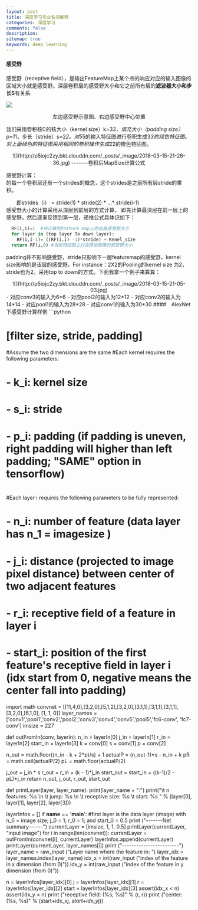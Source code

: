 ```yaml
---
layout: post
title: 深度学习专业名词解释
categories: 深度学习
comments: false
description: 
sitemap: true
keywords: deep learning
---
```

#### 感受野
感受野（receptive field），是输出FeatureMap上某个点的响应对应的输入图像的区域大小就是感受野。深层卷积层的感受野大小和它之前所有层的**滤波器大小和步长S**有关系.

![](http://p5iojc2zy.bkt.clouddn.com/_posts/_image/2018-03-15-21-17-27.jpg)
<center>左边感受野示意图、右边感受野中心位置</center>

我们采用卷积核C的核大小（kernel size）k=3*3，填充大小（padding size）p=1*1，步长（stride）s=2*2。对5*5的输入特征图进行卷积生成3*3的绿色特征图。对上面绿色的特征图采用相同的卷积操作生成2*2的橙色特征图。
<center>
![](http://p5iojc2zy.bkt.clouddn.com/_posts/_image/2018-03-15-21-26-36.jpg)
-------卷积后MapSize计算公式</center>

感受野计算：<br>
的每一个卷积层还有一个strides的概念，这个strides是之前所有层stride的乘积。  

　　即strides（i） = stride(1) * stride(2) * ...* stride(i-1)<br>
感受野大小的计算采用从深层到前层的方式计算， 即先计算最深层在前一层上的感受野，然后逐渐反馈到第一层，递推公式具体记如下： 

```python
  RF(i,i)=1  #待计算的feature map上的自身感受野大小 
  for layer in (top layer To down layer):
    RF(i,i-1)= ((RF(i,i) -1)*stride) + Kenel_size 
  return RF(i,0) #当前特征图上对应原始图像的感受野大小
```
padding并不影响感受野，stride只影响下一层featuremap的感受野，kernel size影响的是该层的感受野。For instance：2X2的Pooling的kernel size 为2，stride也为2。采用top to down的方式。下面我拿一个例子来算算：<br>
<center>
![](http://p5iojc2zy.bkt.clouddn.com/_posts/_image/2018-03-15-21-05-03.jpg)
</center>
- 对应conv3的输入为6*6
- 对应pool2的输入为12*12
- 对应conv2的输入为14*14
- 对应pool1的输入为28*28
- 对应conv1的输入为30*30
####　AlexNet下感受野计算样例
```python

# [filter size, stride, padding]
#Assume the two dimensions are the same
#Each kernel requires the following parameters:
# - k_i: kernel size
# - s_i: stride
# - p_i: padding (if padding is uneven, right padding will higher than left padding; "SAME" option in tensorflow)
# 
#Each layer i requires the following parameters to be fully represented: 
# - n_i: number of feature (data layer has n_1 = imagesize )
# - j_i: distance (projected to image pixel distance) between center of two adjacent features
# - r_i: receptive field of a feature in layer i
# - start_i: position of the first feature's receptive field in layer i (idx start from 0, negative means the center fall into padding)

import math
convnet =   [[11,4,0],[3,2,0],[5,1,2],[3,2,0],[3,1,1],[3,1,1],[3,1,1],[3,2,0],[6,1,0], [1, 1, 0]]
layer_names = ['conv1','pool1','conv2','pool2','conv3','conv4','conv5','pool5','fc6-conv', 'fc7-conv']
imsize = 227

def outFromIn(conv, layerIn):
  n_in = layerIn[0]
  j_in = layerIn[1]
  r_in = layerIn[2]
  start_in = layerIn[3]
  k = conv[0]
  s = conv[1]
  p = conv[2]

  n_out = math.floor((n_in - k + 2*p)/s) + 1
  actualP = (n_out-1)*s - n_in + k 
  pR = math.ceil(actualP/2)
  pL = math.floor(actualP/2)
  
  j_out = j_in * s
  r_out = r_in + (k - 1)*j_in
  start_out = start_in + ((k-1)/2 - pL)*j_in
  return n_out, j_out, r_out, start_out
  
def printLayer(layer, layer_name):
  print(layer_name + ":")
  print("\t n features: %s \n \t jump: %s \n \t receptive size: %s \t start: %s " % (layer[0], layer[1], layer[2], layer[3]))
 
layerInfos = []
if __name__ == '__main__':
#first layer is the data layer (image) with n_0 = image size; j_0 = 1; r_0 = 1; and start_0 = 0.5
  print ("-------Net summary------")
  currentLayer = [imsize, 1, 1, 0.5]
  printLayer(currentLayer, "input image")
  for i in range(len(convnet)):
    currentLayer = outFromIn(convnet[i], currentLayer)
    layerInfos.append(currentLayer)
    printLayer(currentLayer, layer_names[i])
  print ("------------------------")
  layer_name = raw_input ("Layer name where the feature in: ")
  layer_idx = layer_names.index(layer_name)
  idx_x = int(raw_input ("index of the feature in x dimension (from 0)"))
  idx_y = int(raw_input ("index of the feature in y dimension (from 0)"))
  
  n = layerInfos[layer_idx][0]
  j = layerInfos[layer_idx][1]
  r = layerInfos[layer_idx][2]
  start = layerInfos[layer_idx][3]
  assert(idx_x < n)
  assert(idx_y < n)
  print ("receptive field: (%s, %s)" % (r, r))
  print ("center: (%s, %s)" % (start+idx_x*j, start+idx_y*j))
```
